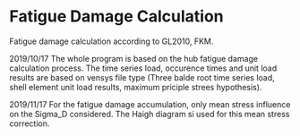 # Fatigue Damage Calculation
Fatigue damage calculation according to GL2010, FKM.

2019/10/17
The whole program is based on the hub fatigue damage calculation process. The time series load, occurence times and unit load results are   based on vensys file type (Three balde root time series load, shell element unit load results, maximum priciple strees hypothesis).

2019/11/17
For the fatigue damage accumulation, only mean stress influence on the Sigma_D considered. The Haigh diagram si used for this mean stress correction.
